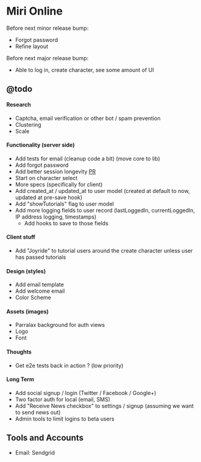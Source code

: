Miri Online
===========

Before next minor release bump:
 - Forgot password
 - Refine layout

Before next major release bump:
 - Able to log in, create character, see some amount of UI

## @todo

#### Research
 - Captcha, email verification or other bot / spam prevention
 - Clustering
 - Scale

#### Functionality (server side)
 - Add tests for email (cleanup code a bit) (move core to lib)
 - Add forgot password
 - Add better session longevity [PR](https://github.com/DaftMonk/generator-angular-fullstack/pull/444/files)
 - Start on character select
 - More specs (specifically for client)
 - Add created_at / updated_at to user model (created at default to now, updated at pre-save hook)
 - Add "showTutorials" flag to user model
 - Add more logging fields to user record (lastLoggedIn, currentLoggedIn, IP address logging, timestamps)
   - Add hooks to save to those fields

#### Client stuff
 - Add "Joyride" to tutorial users around the create character unless user has passed tutorials

#### Design (styles)
 - Add email template
 - Add welcome email
 - Color Scheme

#### Assets (images)
 - Parralax background for auth views
 - Logo
 - Font

#### Thoughts
 - Get e2e tests back in action ? (low priority)

#### Long Term
 - Add social signup / login (Twitter / Facebook / Google+)
 - Two factor auth for local (email, SMS)
 - Add "Receive News checkbox" to settings / signup (assuming we want to send news out)
 - Admin tools to limit logins to beta users


## Tools and Accounts
 - Email: Sendgrid
